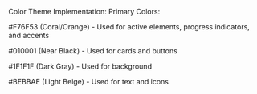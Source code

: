 Color Theme Implementation:
Primary Colors:

#F76F53 (Coral/Orange) - Used for active elements, progress indicators, and accents

#010001 (Near Black) - Used for cards and buttons

#1F1F1F (Dark Gray) - Used for background

#BEBBAE (Light Beige) - Used for text and icons

